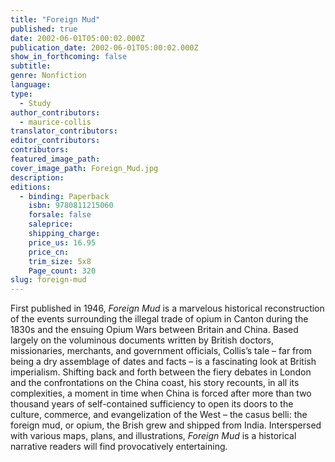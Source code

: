 ```yaml
---
title: "Foreign Mud"
published: true
date: 2002-06-01T05:00:02.000Z
publication_date: 2002-06-01T05:00:02.000Z
show_in_forthcoming: false
subtitle:
genre: Nonfiction
language:
type:
  - Study
author_contributors:
  - maurice-collis
translator_contributors:
editor_contributors:
contributors:
featured_image_path:
cover_image_path: Foreign_Mud.jpg
description:
editions:
  - binding: Paperback
    isbn: 9780811215060
    forsale: false
    saleprice:
    shipping_charge:
    price_us: 16.95
    price_cn:
    trim_size: 5x8
    Page_count: 320
slug: foreign-mud
---
```


First published in 1946, _Foreign Mud_ is a marvelous historical reconstruction of the events surrounding the illegal trade of opium in Canton during the 1830s and the ensuing Opium Wars between Britain and China. Based largely on the voluminous documents written by British doctors, missionaries, merchants, and government officials, Collis’s tale – far from being a dry assemblage of dates and facts – is a fascinating look at British imperialism. Shifting back and forth between the fiery debates in London and the confrontations on the China coast, his story recounts, in all its complexities, a moment in time when China is forced after more than two thousand years of self-contained sufficiency to open its doors to the culture, commerce, and evangelization of the West – the casus belli: the foreign mud, or opium, the Brish grew and shipped from India. Interspersed with various maps, plans, and illustrations, _Foreign Mud_ is a historical narrative readers will find provocatively entertaining.

